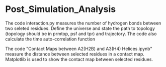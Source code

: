 # Post_Simulation_Analysis
The code interaction.py measures the number of hydrogen bonds between two seleted residues. Define the universe and state the path to topology (topology should be in prmtop, psf and tpr) and trajectory. The code also calculate the time auto-correlation function

The code "Contact Maps between A2(H2B) and A3(H4) Helices.ipynb" measure the distance between selected residues in a contact map. Matplotlib is used to show the contact map between selected residues.
